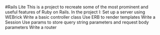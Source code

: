 #Rails Lite
This is a project to recreate some of the most prominent and useful features of Ruby on Rails. In the project I: 
  Set up a server using WEBrick
  Write a basic controller class
  Use ERB to render templates 
  Write a Session
  Use params to store query string parameters and request body parameters
  Write a router 
